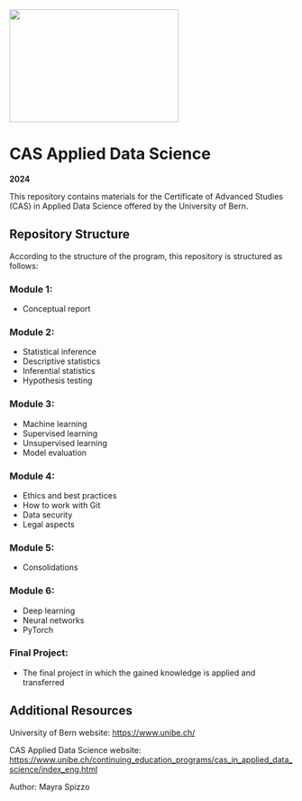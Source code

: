 <img src="https://www.unibe.ch/unibe/portal/content/e977779/e987247/e987248/leftcol987250/keryvisualADS_784_eng.png" width="300" height="200">

# CAS Applied Data Science
**2024**

This repository contains materials for the Certificate of Advanced Studies (CAS) in Applied Data Science offered by the University of Bern.

## Repository Structure

According to the structure of the program, this repository is structured as follows:

### Module 1:
*  Conceptual report

### Module 2: 
* Statistical inference
* Descriptive statistics
* Inferential statistics
* Hypothesis testing

### Module 3: 
* Machine learning
* Supervised learning
* Unsupervised learning
* Model evaluation

### Module 4: 
* Ethics and best practices
* How to work with Git
* Data security
* Legal aspects

### Module 5: 
* Consolidations

### Module 6: 
* Deep learning
* Neural networks
* PyTorch

### Final Project: 
* The final project in which the gained knowledge is applied and transferred

## Additional Resources
University of Bern website: https://www.unibe.ch/

CAS Applied Data Science website: https://www.unibe.ch/continuing_education_programs/cas_in_applied_data_science/index_eng.html

    
Author: Mayra Spizzo   
